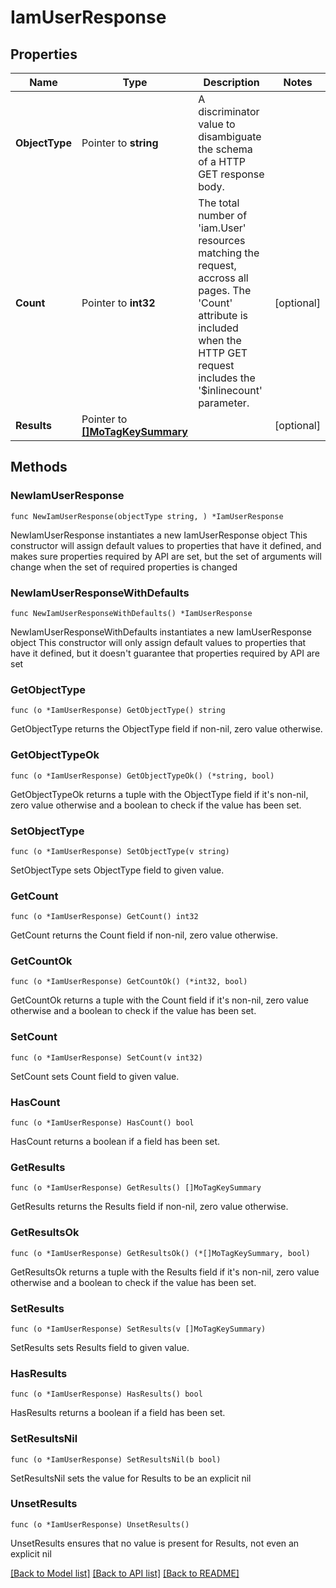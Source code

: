 # IamUserResponse

## Properties

Name | Type | Description | Notes
------------ | ------------- | ------------- | -------------
**ObjectType** | Pointer to **string** | A discriminator value to disambiguate the schema of a HTTP GET response body. | 
**Count** | Pointer to **int32** | The total number of &#39;iam.User&#39; resources matching the request, accross all pages. The &#39;Count&#39; attribute is included when the HTTP GET request includes the &#39;$inlinecount&#39; parameter. | [optional] 
**Results** | Pointer to [**[]MoTagKeySummary**](MoTagKeySummary.md) |  | [optional] 

## Methods

### NewIamUserResponse

`func NewIamUserResponse(objectType string, ) *IamUserResponse`

NewIamUserResponse instantiates a new IamUserResponse object
This constructor will assign default values to properties that have it defined,
and makes sure properties required by API are set, but the set of arguments
will change when the set of required properties is changed

### NewIamUserResponseWithDefaults

`func NewIamUserResponseWithDefaults() *IamUserResponse`

NewIamUserResponseWithDefaults instantiates a new IamUserResponse object
This constructor will only assign default values to properties that have it defined,
but it doesn't guarantee that properties required by API are set

### GetObjectType

`func (o *IamUserResponse) GetObjectType() string`

GetObjectType returns the ObjectType field if non-nil, zero value otherwise.

### GetObjectTypeOk

`func (o *IamUserResponse) GetObjectTypeOk() (*string, bool)`

GetObjectTypeOk returns a tuple with the ObjectType field if it's non-nil, zero value otherwise
and a boolean to check if the value has been set.

### SetObjectType

`func (o *IamUserResponse) SetObjectType(v string)`

SetObjectType sets ObjectType field to given value.


### GetCount

`func (o *IamUserResponse) GetCount() int32`

GetCount returns the Count field if non-nil, zero value otherwise.

### GetCountOk

`func (o *IamUserResponse) GetCountOk() (*int32, bool)`

GetCountOk returns a tuple with the Count field if it's non-nil, zero value otherwise
and a boolean to check if the value has been set.

### SetCount

`func (o *IamUserResponse) SetCount(v int32)`

SetCount sets Count field to given value.

### HasCount

`func (o *IamUserResponse) HasCount() bool`

HasCount returns a boolean if a field has been set.

### GetResults

`func (o *IamUserResponse) GetResults() []MoTagKeySummary`

GetResults returns the Results field if non-nil, zero value otherwise.

### GetResultsOk

`func (o *IamUserResponse) GetResultsOk() (*[]MoTagKeySummary, bool)`

GetResultsOk returns a tuple with the Results field if it's non-nil, zero value otherwise
and a boolean to check if the value has been set.

### SetResults

`func (o *IamUserResponse) SetResults(v []MoTagKeySummary)`

SetResults sets Results field to given value.

### HasResults

`func (o *IamUserResponse) HasResults() bool`

HasResults returns a boolean if a field has been set.

### SetResultsNil

`func (o *IamUserResponse) SetResultsNil(b bool)`

 SetResultsNil sets the value for Results to be an explicit nil

### UnsetResults
`func (o *IamUserResponse) UnsetResults()`

UnsetResults ensures that no value is present for Results, not even an explicit nil

[[Back to Model list]](../README.md#documentation-for-models) [[Back to API list]](../README.md#documentation-for-api-endpoints) [[Back to README]](../README.md)


